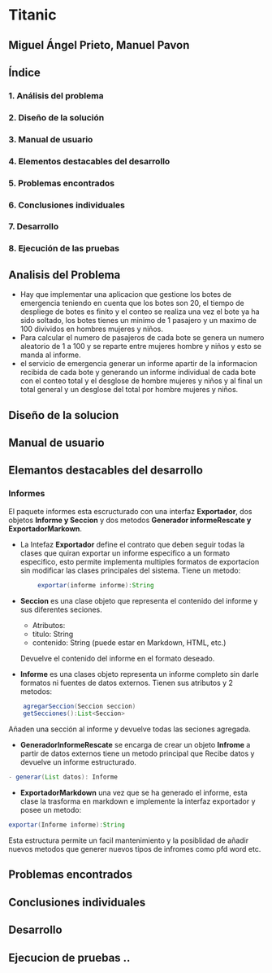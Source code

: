 # Titanic
## Miguel Ángel Prieto, Manuel Pavon 
## Índice

### 1. Análisis del problema

### 2. Diseño de la solución

### 3. Manual de usuario

### 4. Elementos destacables del desarrollo

### 5. Problemas encontrados

### 6. Conclusiones individuales

### 7. Desarrollo

### 8. Ejecución de las pruebas


## Analisis del Problema 
- Hay que implementar una aplicacion  que gestione los botes de emergencia teniendo en cuenta que los botes son 20, el tiempo de despliege de botes es finito y el conteo se realiza una vez el bote ya ha sido soltado, los botes tienes un minimo de 1 pasajero y un maximo de 100 divividos en hombres mujeres y niños.
- Para calcular el numero de pasajeros de cada bote se genera un numero aleatorio de 1 a 100 y se reparte entre mujeres hombre y niños y esto se manda al informe.
- el servicio de emergencia generar un informe apartir de la informacion recibida de cada bote y generando un informe individual de cada bote con el conteo total y el desglose de hombre mujeres y niños y al final un total general y un desglose del total por hombre mujeres y niños.
## Diseño de la solucion

## Manual de usuario

## Elemantos destacables del desarrollo

### Informes 
El paquete informes esta escructurado con una interfaz **Exportador**, dos objetos **Informe y Seccion** y dos metodos **Generador informeRescate y ExportadorMarkown**.
- La Intefaz **Exportador** define el contrato que deben seguir todas la clases que quiran exportar un informe especifico a un formato especifico, esto permite implementa multiples formatos de exportacion sin modificar las clases principales del sistema. Tiene un metodo:
``` java
        exportar(informe informe):String
```

- **Seccion** es una clase objeto que representa el contenido del informe y sus diferentes seciones.
    - Atributos:
    - titulo: String
    - contenido: String (puede estar en Markdown, HTML, etc.)

    Devuelve el contenido del informe en el formato deseado.
- **Informe** es una  clases objeto representa un informe completo sin darle formatos ni fuentes de datos externos. Tienen sus atributos y 2 metodos:
``` java
    agregarSeccion(Seccion seccion)
    getSecciones():List<Seccion>
```
Añaden una sección al informe y devuelve todas las seciones agregada.

- **GeneradorInformeRescate** se encarga de crear un objeto **Infrome** a partir de datos externos tiene un metodo principal que Recibe datos y devuelve un informe estructurado.
```` java 
- generar(List datos): Informe
````
- **ExportadorMarkdown** una vez que se ha generado el informe, esta clase la trasforma en markdown e implemente la interfaz exportador y posee un metodo:
```java
exportar(Informe informe):String
```
Esta estructura permite un facil mantenimiento y la posiblidad de añadir nuevos metodos que generer nuevos tipos de infromes como pfd word etc.

## Problemas encontrados

## Conclusiones individuales

## Desarrollo

## Ejecucion de pruebas ..